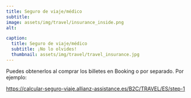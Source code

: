 ```yaml
---
title: Seguro de viaje/médico
subtitle: 
image: assets/img/travel/insurance_inside.png
alt: 

caption:
  title: Seguro de viaje/médico
  subtitle: ¡No lo olvides!
  thumbnail: assets/img/travel/travel_insurance.jpg
---
```


Puedes obtenerlos al comprar los billetes en Booking o por separado. 
Por ejemplo: 

<a href="https://calcular-seguro-viaje.allianz-assistance.es/B2C/TRAVEL/ES/step-1" target="_blank">https://calcular-seguro-viaje.allianz-assistance.es/B2C/TRAVEL/ES/step-1</a>


